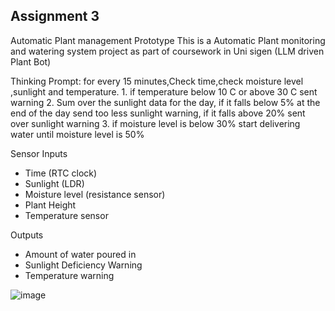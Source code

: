 ## Assignment 3
Automatic Plant management Prototype
This is a Automatic Plant monitoring and watering system project as part of coursework in Uni sigen (LLM driven Plant Bot)

Thinking Prompt:
for every 15 minutes,Check time,check moisture level ,sunlight and temperature.
	1. if temperature below 10 C or above 30 C sent warning
	2. Sum over the sunlight data for the day, if it falls below 5% at the end of the day send too less sunlight warning, if it falls above 20% sent over sunlight warning
	3. if moisture level is below 30% start delivering water until moisture level is 50%

Sensor Inputs
- Time (RTC clock)
- Sunlight (LDR)
- Moisture level (resistance sensor)
- Plant Height
- Temperature sensor

Outputs
- Amount of water poured in
- Sunlight Deficiency Warning
- Temperature warning

![image](https://github.com/user-attachments/assets/91118576-964c-4f7b-b3ef-345aa56e6836)
